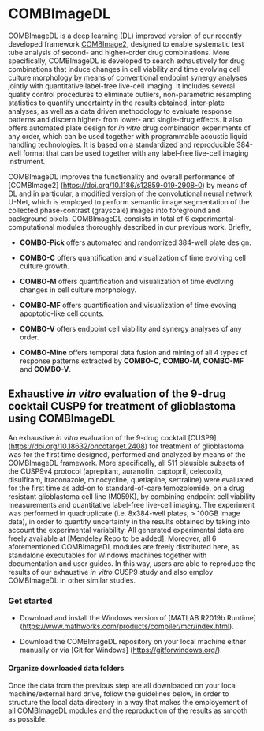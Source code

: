 # COMBImageDL

COMBImageDL is a deep learning (DL) improved version of our recently developed framework [COMBImage2](https://doi.org/10.1186/s12859-019-2908-0), designed to enable systematic test tube analysis of second- and higher-order drug combinations. More specifically, COMBImageDL is developed to search exhaustively for drug combinations that induce changes in cell viability and time evolving cell culture morphology by means of conventional endpoint synergy analyses jointly with quantitative label-free live-cell imaging. It includes several quality control procedures to eliminate outliers, non-parametric resampling statistics to quantify uncertainty in the results obtained, inter-plate analyses, as well as a data driven methodology to evaluate response patterns and discern higher- from lower- and single-drug effects. It also offers automated plate design for *in vitro* drug combination experiments of any order, which can be used together with programmable acoustic liquid handling technologies. It is based on a standardized and reproducible 384-well format that can be used together with any label-free live-cell imaging instrument. 

COMBImageDL improves the functionality and overall performance of [COMBImage2] (https://doi.org/10.1186/s12859-019-2908-0) by means of DL and in particular, a modified version of the convolutional neural network U-Net, which is employed to perform semantic image segmentation of the collected phase-contrast (grayscale) images into foreground and background pixels. COMBImageDL consists in total of 6 experimental-computational modules thoroughly described in our previous work. Briefly,

- **COMBO-Pick** offers automated and randomized 384-well plate design.

- **COMBO-C** offers quantification and visualization of time evolving cell culture growth.

- **COMBO-M** offers quantification and visualization of time evolving changes in cell culture morphology.

- **COMBO-MF** offers quantification and visualization of time evoving apoptotic-like cell counts.

- **COMBO-V** offers endpoint cell viability and synergy analyses of any order. 

- **COMBO-Mine** offers temporal data fusion and mining of all 4 types of response patterns extracted by **COMBO-C**, **COMBO-M**, **COMBO-MF** and **COMBO-V**.

## Exhaustive *in vitro* evaluation of the 9-drug cocktail CUSP9 for treatment of glioblastoma using COMBImageDL

An exhaustive *in vitro* evaluation of the 9-drug cocktail [CUSP9] (https://doi.org/10.18632/oncotarget.2408) for treatment of glioblastoma was for the first time designed, performed and analyzed by means of the COMBImageDL framework. More specifically, all 511 plausible subsets of the CUSP9v4 protocol (aprepitant, auranofin, captopril, celecoxib, disulfiram, itraconazole, minocycline, quetiapine, sertraline) were evaluated for the first time as add-on to standard-of-care temozolomide, on a drug resistant glioblastoma cell line (M059K), by combining endpoint cell viability measurements and quantitative label-free live-cell imaging. The experiment was performed in quadruplicate (i.e. 8x384-well plates, > 100GB image data), in order to quantify uncertainty in the results obtained by taking into account the experimental variability. All generated experimental data are freely available at [Mendeley Repo to be added]. Moreover, all 6 aforementioned COMBImageDL modules are freely distributed here, as standalone executables for Windows machines together with documentation and user guides. In this way, users are able to reproduce the results of our exhaustive *in vitro* CUSP9 study and also employ COMBImageDL in other similar studies. 

### Get started

- Download and install the Windows version of [MATLAB R2019b Runtime] (https://www.mathworks.com/products/compiler/mcr/index.html).

- Download the COMBImageDL repository on your local machine either manually or via [Git for Windows] (https://gitforwindows.org/).

#### Organize downloaded data folders

Once the data from the previous step are all downloaded on your local machine/external hard drive, follow the guidelines below, in order to structure the local data directory in a way that makes the employement of all COMBImageDL modules and the reproduction of the results as smooth as possible. 







